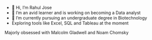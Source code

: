 - 👋 Hi, I’m Rahul Jose
- 👀 I’m an avid learner and is working on becoming a Data analyst
- 🌱 I’m currently pursuing an undergraduate degree in Biotechnology
-    Exploring tools like Excel, SQL and Tableau at the moment

Majorly obsessed with Malcolm Gladwell and Noam Chomsky
